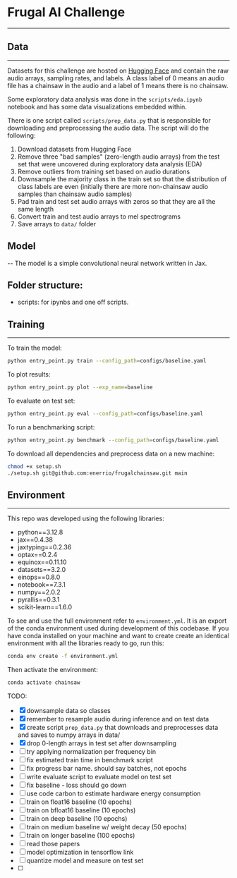 # Frugal AI Challenge
---


## Data
---
Datasets for this challenge are hosted on [Hugging Face](https://huggingface.co/datasets/rfcx/frugalai) and contain the raw audio arrays, sampling rates, and labels. A class label of 0 means an audio file has a chainsaw in the audio and a label of 1 means there is no chainsaw.

Some exploratory data analysis was done in the `scripts/eda.ipynb` notebook and has some data visualizations embedded within.

There is one script called `scripts/prep_data.py` that is responsible for downloading and preprocessing the audio data. The script will do the following:
1. Download datasets from Hugging Face
2. Remove three "bad samples" (zero-length audio arrays) from the test set that were uncovered during exploratory data analysis (EDA)
3. Remove outliers from training set based on audio durations
4. Downsample the majority class in the train set so that the distribution of class labels are even (initially there are more non-chainsaw audio samples than chainsaw audio samples)
5. Pad train and test set audio arrays with zeros so that they are all the same length
6. Convert train and test audio arrays to mel spectrograms
7. Save arrays to `data/` folder

## Model
--
The model is a simple convolutional neural network written in Jax.

## Folder structure:
* scripts: for ipynbs and one off scripts. 

## Training
---
To train the model:
```bash
python entry_point.py train --config_path=configs/baseline.yaml
```

To plot results:
```bash
python entry_point.py plot --exp_name=baseline
```

To evaluate on test set:
```bash
python entry_point.py eval --config_path=configs/baseline.yaml
```

To run a benchmarking script:
```bash
python entry_point.py benchmark --config_path=configs/baseline.yaml
```

To download all dependencies and preprocess data on a new machine:
```bash
chmod +x setup.sh
./setup.sh git@github.com:enerrio/frugalchainsaw.git main
```

## Environment
---
This repo was developed using the following libraries:
* python==3.12.8
* jax==0.4.38
* jaxtyping==0.2.36
* optax==0.2.4
* equinox==0.11.10
* datasets==3.2.0
* einops==0.8.0
* notebook==7.3.1
* numpy==2.0.2
* pyrallis==0.3.1
* scikit-learn==1.6.0

To see and use the full environment refer to `environment.yml`. It is an export of the conda environment used during development of this codebase. If you have conda installed on your machine and want to create create an identical environment with all the libraries ready to go, run this:
```bash
conda env create -f environment.yml
```

Then activate the environment:
```bash
conda activate chainsaw
```

TODO:
- [X] downsample data so classes
- [X] remember to resample audio during inference and on test data
- [X] create script `prep_data.py` that downloads and preprocesses data and saves to numpy arrays in data/
- [X] drop 0-length arrays in test set after downsampling
- [ ] try applying normalization per frequency bin
- [ ] fix estimated train time in benchmark script
- [ ] fix progress bar name. should say batches, not epochs
- [ ] write evaluate script to evaluate model on test set
- [ ] fix baseline - loss should go down
- [ ] use code carbon to estimate hardware energy consumption
- [ ] train on float16 baseline (10 epochs)
- [ ] train on bfloat16 baseline (10 epochs)
- [ ] train on deep baseline (10 epochs)
- [ ] train on medium baseline w/ weight decay (50 epochs)
- [ ] train on longer baseline (100 epochs)
- [ ] read those papers
- [ ] model optimization in tensorflow link
- [ ] quantize model and measure on test set
- [ ] 

